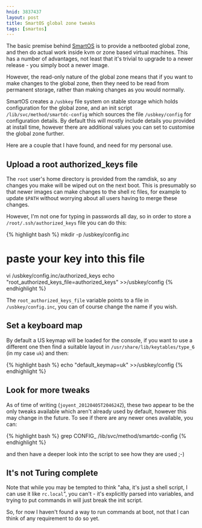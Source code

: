 ```yaml
---
hnid: 3837437
layout: post
title: SmartOS global zone tweaks
tags: [smartos]
---
```


The basic premise behind [SmartOS](http://smartos.org/) is to provide a
netbooted global zone, and then do actual work inside kvm or zone based virtual
machines.  This has a number of advantages, not least that it's trivial to
upgrade to a newer release - you simply boot a newer image.

However, the read-only nature of the global zone means that if you want to make
changes to the global zone, then they need to be read from permanent storage,
rather than making changes as you would normally.

SmartOS creates a `/usbkey` file system on stable storage which holds
configuration for the global zone, and an init script
`/lib/svc/method/smartdc-config` which sources the file `/usbkey/config` for
configuration details.  By default this will mostly include details you
provided at install time, however there are additional values you can set to
customise the global zone further.

Here are a couple that I have found, and need for my personal use.

## Upload a root authorized_keys file

The `root` user's home directory is provided from the ramdisk, so any changes
you make will be wiped out on the next boot.  This is presumably so that newer
images can make changes to the shell rc files, for example to update `$PATH`
without worrying about all users having to merge these changes.

However, I'm not one for typing in passwords all day, so in order to store a
`/root/.ssh/authorized_keys` file you can do this:

{% highlight bash %}
mkdir -p /usbkey/config.inc
# paste your key into this file
vi /usbkey/config.inc/authorized_keys
echo "root_authorized_keys_file=authorized_keys" >>/usbkey/config
{% endhighlight %}

The `root_authorized_keys_file` variable points to a file in
`/usbkey/config.inc`, you can of course change the name if you wish.

## Set a keyboard map

By default a US keymap will be loaded for the console, if you want to use a
different one then find a suitable layout in `/usr/share/lib/keytables/type_6`
(in my case `uk`) and then:

{% highlight bash %}
echo "default_keymap=uk" >>/usbkey/config
{% endhighlight %}

## Look for more tweaks

As of time of writing (`joyent_20120405T204624Z`), these two appear to be the
only tweaks available which aren't already used by default, however this may
change in the future.  To see if there are any newer ones available, you can:

{% highlight bash %}
grep CONFIG_ /lib/svc/method/smartdc-config
{% endhighlight %}

and then have a deeper look into the script to see how they are used ;-)

## It's not Turing complete

Note that while you may be tempted to think "aha, it's just a shell script, I
can use it like `rc.local`", you can't - it's explicitly parsed into variables,
and trying to put commands in will just break the init script.

So, for now I haven't found a way to run commands at boot, not that I can think
of any requirement to do so yet.
